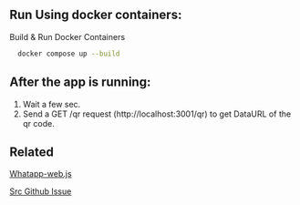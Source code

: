 
## Run Using docker containers:

Build & Run Docker Containers

```bash
  docker compose up --build
```

## After the app is running:
1. Wait a few sec.
2. Send a GET /qr request (http://localhost:3001/qr) to get DataURL of the qr code.

## Related

[Whatapp-web.js](https://wwebjs.dev/)

[Src Github Issue](https://github.com/pedroslopez/whatsapp-web.js/issues/1349)
